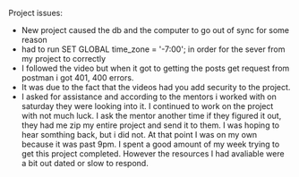 Project issues:

- New project caused the db and the computer to go out of sync for some reason
- had to run SET GLOBAL time_zone = '-7:00'; in order for the sever from my project to correctly
- I followed the video but when it got to getting the posts get request from postman i got 401, 400 errors.
- It was due to the fact that the videos had you add security to the project. 
- I asked for assistance and according to the mentors i worked with on saturday they were looking into it. I continued
to work on the project with not much luck. I ask the mentor another time if they figured it out, they had me zip my entire project and send it to them. I was hoping to hear somthing back, but i did not. At that point I was on my own because it was past 9pm. I spent a good amount of my week trying to get this project completed. However the resources I had avaliable were a bit out dated or slow to respond. 